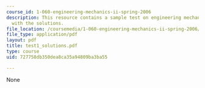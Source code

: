 ```yaml
---
course_id: 1-060-engineering-mechanics-ii-spring-2006
description: This resource contains a sample test on engineering mechanics, along
  with the solutions.
file_location: /coursemedia/1-060-engineering-mechanics-ii-spring-2006/727758db350dea8ca35a94809ba3ba55_test1_solutions.pdf
file_type: application/pdf
layout: pdf
title: test1_solutions.pdf
type: course
uid: 727758db350dea8ca35a94809ba3ba55

---
```

None